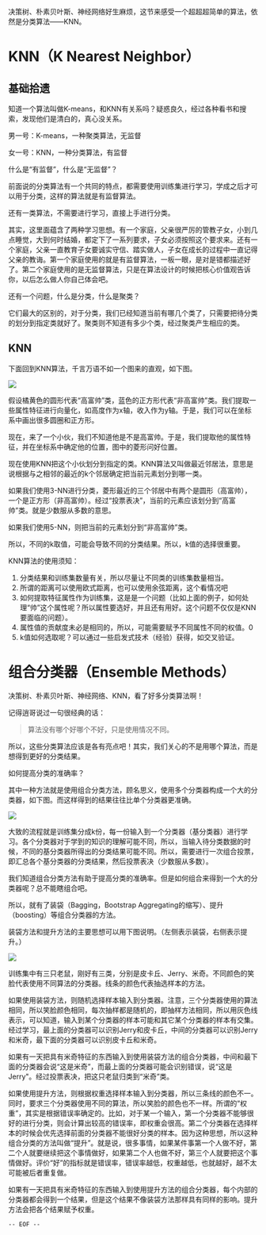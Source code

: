 决策树、朴素贝叶斯、神经网络好生麻烦，这节来感受一个超超超简单的算法，依然是分类算法——KNN。

<!--more-->

KNN（K Nearest Neighbor）
===

基础拾遗
---

知道一个算法叫做K-means，和KNN有关系吗？疑惑良久，经过各种看书和搜索，发现他们是清白的，真心没关系。

男一号：K-means，一种聚类算法，无监督

女一号：KNN，一种分类算法，有监督

什么是“有监督”，什么是“无监督”？

前面说的分类算法有一个共同的特点，都需要使用训练集进行学习，学成之后才可以用于分类，这样的算法就是有监督算法。

还有一类算法，不需要进行学习，直接上手进行分类。

其实，这里面蕴含了两种学习思想。有一个家庭，父亲很严厉的管教子女，小到几点睡觉，大到何时结婚，都定下了一系列要求，子女必须按照这个要求来。还有一个家庭，父亲一直教育子女要诚实守信、踏实做人，子女在成长的过程中一直记得父亲的教诲。第一个家庭使用的就是有监督算法，一板一眼，是对是错都描述好了。第二个家庭使用的是无监督算法，只是在算法设计的时候把核心价值观告诉你，以后怎么做人你自己体会吧。

还有一个问题，什么是分类，什么是聚类？

它们最大的区别的，对于分类，我们已经知道当前有哪几个类了，只需要把待分类的划分到指定类就好了。聚类则不知道有多少个类，经过聚类产生相应的类。

KNN
---

下面回到KNN算法，千言万语不如一个图来的直观，如下图。

![](KNN.jpg)

假设橘黄色的圆形代表“高富帅”类，蓝色的正方形代表“非高富帅”类。我们提取一些属性特征进行向量化，如高度作为x轴，收入作为y轴。于是，我们可以在坐标系中画出很多圆圈和正方形。

现在，来了一个小伙，我们不知道他是不是高富帅。于是，我们提取他的属性特征，并在坐标系中确定他的位置，图中的菱形问好位置。

现在使用KNN把这个小伙划分到指定的类。KNN算法又叫做最近邻居法，意思是说根据与之相邻的最近的k个邻居确定把当前元素划分到哪一类。

如果我们使用3-NN进行分类，菱形最近的三个邻居中有两个是圆形（高富帅），一个是正方形（非高富帅）。经过“投票表决”，当前的元素应该划分到“高富帅”类。就是少数服从多数的意思。

如果我们使用5-NN，则把当前的元素划分到“非高富帅”类。

所以，不同的k取值，可能会导致不同的分类结果。所以，k值的选择很重要。

KNN算法的使用须知：

1. 分类结果和训练集数量有关，所以尽量让不同类的训练集数量相当。
2. 所谓的距离可以使用欧式距离，也可以使用余弦距离，这个看情况吧
3. 如何提取特征属性作为训练集，这是是一个问题（比如上面的例子，如何处理“帅”这个属性呢？所以属性要选好，并且还有用好。这个问题不仅仅是KNN要面临的问题）。
4. 属性值的贡献度未必是相同的，所以，可能需要赋予不同属性不同的权值。0
5. k值如何选取呢？可以通过一些启发式技术（经验）获得，如交叉验证。


组合分类器（Ensemble Methods）
===

决策树、朴素贝叶斯、神经网络、KNN，看了好多分类算法啊！

记得逍哥说过一句很经典的话：

>算法没有哪个好哪个不好，只是使用情况不同。

所以，这些分类算法应该是各有亮点吧！其实，我们关心的不是用哪个算法，而是想得到更好的分类结果。

如何提高分类的准确率？

其中一种方法就是使用组合分类方法，顾名思义，使用多个分类器构成一个大的分类器，如下图。而这样得到的结果往往比单个分类器更准确。

![](组合分类.jpg)

大致的流程就是训练集分成k份，每一份输入到一个分类器（基分类器）进行学习。各个分类器对于学到的知识的理解可能不同，所以，当输入待分类数据的时候，不同的基分类器所得出的分类结果可能不同。所以，需要进行一次组合投票，即汇总各个基分类器的分类结果，然后投票表决（少数服从多数）。

我们知道组合分类方法有助于提高分类的准确率。但是如何组合来得到一个大的分类器呢？总不能瞎组合吧。

所以，就有了装袋（Bagging，Bootstrap Aggregating的缩写）、提升（boosting）等组合分类器的方法。

装袋方法和提升方法的主要思想可以用下图说明。（左侧表示装袋，右侧表示提升。）

![](装袋提升.jpg)

训练集中有三只老鼠，刚好有三类，分别是皮卡丘、Jerry、米奇。不同颜色的笑脸代表使用不同算法的分类器。线条的颜色代表抽选样本的方法。

如果使用装袋方法，则随机选择样本输入到分类器。注意，三个分类器使用的算法相同，所以笑脸颜色相同，每次抽样都是随机的，即抽样方法相同，所以用灰色线表示，可以知道，输入到某个分类器的样本可能和其它某个分类器的样本有交集。经过学习，最上面的分类器可以识别Jerry和皮卡丘，中间的分类器可以识别Jerry和米奇，最下面的分类器可以识别皮卡丘和米奇。

如果有一天把具有米奇特征的东西输入到使用装袋方法的组合分类器，中间和最下面的分类器会说“这是米奇”，而最上面的分类器可能会识别错误，说“这是Jerry"。经过投票表决，把这只老鼠归类到“米奇”类。

如果使用提升方法，则根据权重选择样本输入到分类器，所以三条线的颜色不一。同时，要求三个分类器使用不同的算法，所以笑脸的颜色也不一样。所谓的“权重”，其实是根据错误率确定的。比如，对于某一个输入，第一个分类器不能够很好的进行分类，则会计算出较高的错误率，即权重会很高。第二个分类器在选择样本的时候会优先选择前面的分类器不能很好分类的样本。因为这种思想，所以这种组合分类的方法叫做“提升”。就是说，很多事情，如果某件事第一个人做不好，第二个人就要继续把这个事情做好，如果第二个人也做不好，第三个人就要把这个事情做好。评价“好”的指标就是错误率，错误率越低，权重越低，也就越好，越不太可能被后者重复做。

如果有一天把具有米奇特征的东西输入到使用提升方法的组合分类器，每个内部的分类器都会得到一个结果，但是这个结果不像装袋方法那样具有同样的影响。提升方法会把各个结果赋予权重。

`-- EOF --`
